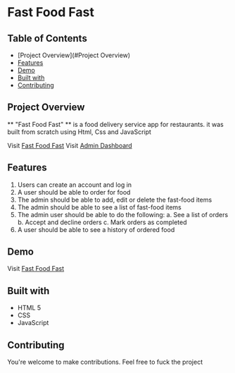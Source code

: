# Fast Food Fast

## Table of Contents

* [Project Overview](#Project Overview)
* [Features](#Features)
* [Demo](#demo)
* [Built with](#built-with)
* [Contributing](#contributing)

## Project Overview
** "Fast Food Fast" ** is a food delivery service app for restaurants. it was built from scratch using Html, Css and JavaScript

Visit [Fast Food Fast](https://shegsteham.github.io/Fast-Food-Fast/UI/)
Visit [Admin Dashboard](https://shegsteham.github.io/Fast-Food-Fast/UI/admin.html)

## Features

1. Users can create an account and log in
2. A user should be able to order for food
3. The admin should be able to add, edit or delete the fast-food items
4. The admin should be able to see a list of fast-food items
5. The admin user should be able to do the following:
   a. See a list of orders
   b. Accept and decline orders
   c. Mark orders as completed
6. A user should be able to see a history of ordered food


## Demo

Visit [Fast Food Fast](https://shegsteham.github.io/Fast-Food-Fast/UI/)

## Built with
- HTML 5
- CSS
- JavaScript

## Contributing

You're welcome to make contributions. Feel free to fuck the project
